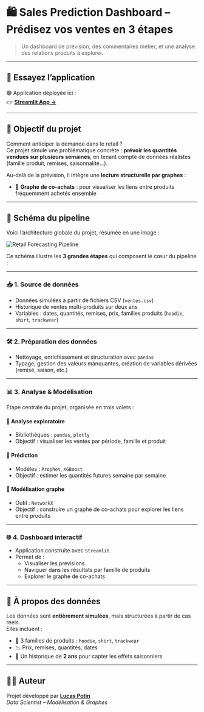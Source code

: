 # 🛍️ Sales Prediction Dashboard – Prédisez vos ventes en 3 étapes

> Un dashboard de prévision, des commentaires métier, et une analyse des relations produits à explorer.

---

## 🚀 Essayez l’application

🟢 Application déployée ici :  
👉 **[Streamlit App →](https://sales-prediction-dashboard.streamlit.app/)**  

---

## 🎯 Objectif du projet

Comment anticiper la demande dans le retail ?  
Ce projet simule une problématique concrète : **prévoir les quantités vendues sur plusieurs semaines**, en tenant compte de données réalistes (famille produit, remises, saisonnalité…).

Au-delà de la prévision, il intègre une **lecture structurelle par graphes** :  
- 🔗 **Graphe de co-achats** : pour visualiser les liens entre produits fréquemment achetés ensemble

---

## 🧭 Schéma du pipeline

Voici l’architecture globale du projet, résumée en une image :

![Retail Forecasting Pipeline](Schéma.png)

Ce schéma illustre les **3 grandes étapes** qui composent le cœur du pipeline :

---

### 📥 1. Source de données

- Données simulées à partir de fichiers CSV (`ventes.csv`)
- Historique de ventes multi-produits sur deux ans
- Variables : dates, quantités, remises, prix, familles produits (`hoodie`, `shirt`, `trackwear`)

---

### 🛠️ 2. Préparation des données

- Nettoyage, enrichissement et structuration avec `pandas`
- Typage, gestion des valeurs manquantes, création de variables dérivées (remisé, saison, etc.)

---

### 📊 3. Analyse & Modélisation

Étape centrale du projet, organisée en trois volets :

#### 🔎 Analyse exploratoire
- Bibliothèques : `pandas`, `plotly`
- Objectif : visualiser les ventes par période, famille et produit

#### 🔮 Prédiction
- Modèles : `Prophet`, `XGBoost`
- Objectif : estimer les quantités futures semaine par semaine

#### 🔗 Modélisation graphe
- Outil : `NetworkX`
- Objectif : construire un graphe de co-achats pour explorer les liens entre produits

---

### 🌐 4. Dashboard interactif

- Application construite avec `Streamlit`
- Permet de :
  - Visualiser les prévisions
  - Naviguer dans les résultats par famille de produits
  - Explorer le graphe de co-achats

---

## 🧠 À propos des données

Les données sont **entièrement simulées**, mais structurées à partir de cas réels.  
Elles incluent :
- 🧥 3 familles de produits : `hoodie`, `shirt`, `trackwear`
- 📉 Prix, remises, quantités, dates
- 📆 Un historique de **2 ans** pour capter les effets saisonniers

---

## 👨‍💻 Auteur

Projet développé par **[Lucas Potin](https://lucaspotin98.github.io/.fr)**  
*Data Scientist – Modélisation & Graphes*
